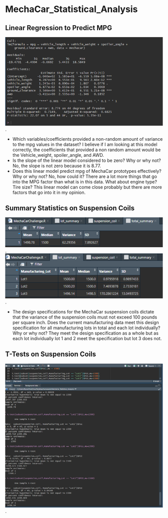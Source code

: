 # MechaCar_Statistical_Analysis

## Linear Regression to Predict MPG
![Deliverable_1](Deliverables/Deliverable_1.png).
* Which variables/coefficients provided a non-random amount of variance to the mpg values in the dataset?
I believe if I am looking at this model correctly, the coefficients that provided a non random amount would be the Vehicle_weight, spoiler_angle, and AWD.
* Is the slope of the linear model considered to be zero? Why or why not?
No, the slope is not zero because it is 8.77.
* Does this linear model predict mpg of MechaCar prototypes effectively? Why or why not?
No, how could it? There are a lot more things that go into the MPG factor than what is in this data. What about engine type? Tire size? This linear model can come close probably but there are more factors that go into it in my opinion. 

## Summary Statistics on Suspension Coils
![Deliverable_2](Deliverables/Deliverable_2.png).
![Deliverable_2.1](Deliverables/Deliverable_2.1.png).

* The design specifications for the MechaCar suspension coils dictate that the variance of the suspension coils must not exceed 100 pounds per square inch. Does the current manufacturing data meet this design specification for all manufacturing lots in total and each lot individually? Why or why not?
They meet the design specification as a whole but as each lot individually lot 1 and 2 meet the specification but lot 3 does not. 

## T-Tests on Suspension Coils
![Deliverable_3](Deliverables/Deliverable_3.png).


